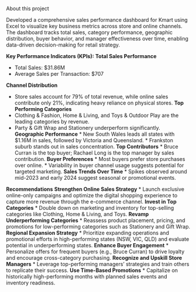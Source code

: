 About this project

Developed a comprehensive sales performance dashboard for Kmart using Excel to visualize key business metrics across store and online channels. The dashboard tracks total sales, category performance, geographic distribution, buyer behavior, and manager effectiveness 
over time, enabling data-driven decision-making for retail strategy.

**Key Performance Indicators (KPIs):**
**Total Sales Performance**
   * Total Sales: $31.86M
   * Average Sales per Transaction: $707
     
**Channel Distribution**
   * Store sales account for 79% of total revenue, while online sales contribute only 21%, indicating heavy reliance on physical stores.
**Top Performing Categories**
   * Clothing & Fashion, Home & Living, and Toys & Outdoor Play are the leading categories by revenue.
   * Party & Gift Wrap and Stationery underperform significantly.
**Geographic Performance**
    * New South Wales leads all states with $1.16M in sales, followed by Victoria and Queensland.
    * Frankston suburb stands out in sales concentration.
**Top Contributors**
    * Bruce Curran is the top buyer; Rachael Long is the top manager by sales contribution.
**Buyer Preferences**
    * Most buyers prefer store purchases over online.
    * Variability in buyer channel usage suggests potential for targeted marketing.
**Sales Trends Over Time**
    * Spikes observed around mid-2023 and early 2024 suggest seasonal or promotional events.

**Recommendations**
**Strengthen Online Sales Strategy**
    * Launch exclusive online-only campaigns and optimize the digital shopping experience to capture more revenue through the e-commerce channel.
**Invest in Top Categories**
    * Double down on marketing and inventory for top-selling categories like Clothing, Home & Living, and Toys.
**Revamp Underperforming Categories**
    * Reassess product placement, pricing, and promotions for low-performing categories such as Stationery and Gift Wrap.
**Regional Expansion Strategy**
    * Prioritize expanding operations and promotional efforts in high-performing states (NSW, VIC, QLD) and evaluate potential in underperforming states.
**Enhance Buyer Engagement**
    * Personalize offers for frequent buyers (e.g., Bruce Curran) to drive loyalty and encourage cross-category purchasing.
**Recognize and Upskill Store Managers**
    * Leverage top-performing managers’ strategies and train others to replicate their success.
**Use Time-Based Promotions**
    * Capitalize on historically high-performing months with planned sales events and inventory readiness.
